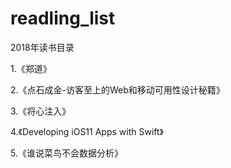 # readling_list
2018年读书目录

1.《郑道》

2.《点石成金-访客至上的Web和移动可用性设计秘籍》

3.《将心注入》

4.《Developing iOS11 Apps with Swift》

5.《谁说菜鸟不会数据分析》
